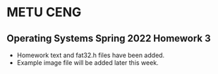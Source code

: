 # METU CENG 
## Operating Systems Spring 2022 Homework 3

- Homework text and fat32.h files have been added.
- Example image file will be added later this week.
